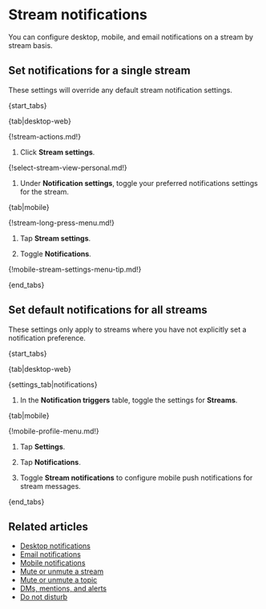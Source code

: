 # Stream notifications

You can configure desktop, mobile, and email notifications on a stream by
stream basis.

## Set notifications for a single stream

These settings will override any default stream notification settings.

{start_tabs}

{tab|desktop-web}

{!stream-actions.md!}

1. Click **Stream settings**.

{!select-stream-view-personal.md!}

1. Under **Notification settings**, toggle your preferred
   notifications settings for the stream.

{tab|mobile}

{!stream-long-press-menu.md!}

1. Tap **Stream settings**.

1. Toggle **Notifications**.

{!mobile-stream-settings-menu-tip.md!}

{end_tabs}

## Set default notifications for all streams

These settings only apply to streams where you have not
explicitly set a notification preference.

{start_tabs}

{tab|desktop-web}

{settings_tab|notifications}

1. In the **Notification triggers** table,
   toggle the settings for **Streams**.

{tab|mobile}

{!mobile-profile-menu.md!}

1. Tap **Settings**.

1. Tap **Notifications**.

1. Toggle **Stream notifications** to configure mobile push notifications for
   stream messages.

{end_tabs}

## Related articles

* [Desktop notifications](/help/desktop-notifications)
* [Email notifications](/help/email-notifications)
* [Mobile notifications](/help/mobile-notifications)
* [Mute or unmute a stream](/help/mute-a-stream)
* [Mute or unmute a topic](/help/mute-a-topic)
* [DMs, mentions, and alerts](/help/dm-mention-alert-notifications)
* [Do not disturb](/help/do-not-disturb)

